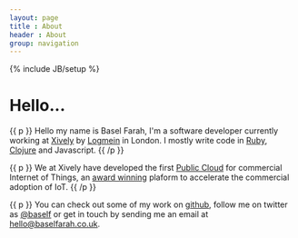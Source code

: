 ```yaml
---
layout: page
title : About
header : About
group: navigation
---
```

{% include JB/setup %}

# Hello...
{{ p }}
Hello my name is Basel Farah, I'm a software developer currently working at [Xively](http://xively.com/) by [Logmein](http://logmein.com) in London. I mostly write code in [Ruby](http://ruby-lang.org), [Clojure](http://clojure.org) and Javascript.
{{ /p }}

{{ p }}
We at Xively have developed the first [Public Cloud](http://online.wsj.com/article/PR-CO-20130514-907772.html) for commercial Internet of Things, an [award winning](https://xively.com/awards/) plaform to accelerate the commercial adoption of IoT.
{{ /p }}

{{ p }}
You can check out some of my work on [github](http://github.com/baz44), follow me on twitter as [@baself](http://twitter.com/baself) or get in touch by sending me an email at [hello@baselfarah.co.uk](mailto:hello@baselfarah.co.uk?subject=HelloBaz).
